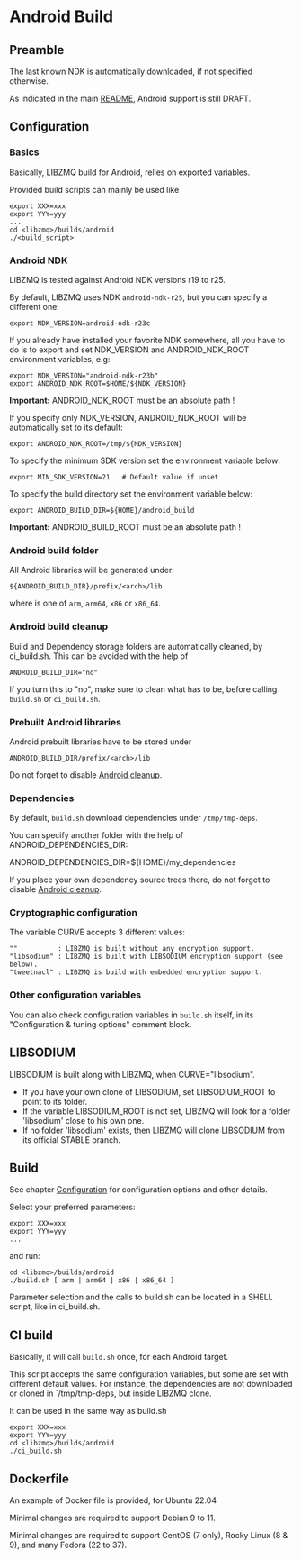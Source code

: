 # Android Build

## Preamble

The last known NDK is automatically downloaded, if not specified otherwise.

As indicated in the main [README](../../../README.md#supported-platforms-with-primary-CI), Android support is still DRAFT.

## Configuration

### Basics

Basically, LIBZMQ build for Android, relies on exported variables.

Provided build scripts can mainly be used like

    export XXX=xxx
    export YYY=yyy
    ...
    cd <libzmq>/builds/android
    ./<build_script>


### Android NDK

LIBZMQ is tested against Android NDK versions r19 to r25.

By default, LIBZMQ uses NDK `android-ndk-r25`, but you can specify
a different one:

    export NDK_VERSION=android-ndk-r23c

If you already have installed your favorite NDK somewhere, all you have to
do is to export and set NDK_VERSION and ANDROID_NDK_ROOT environment
variables, e.g:

    export NDK_VERSION="android-ndk-r23b"
    export ANDROID_NDK_ROOT=$HOME/${NDK_VERSION}

**Important:** ANDROID_NDK_ROOT must be an absolute path !

If you specify only NDK_VERSION, ANDROID_NDK_ROOT will be automatically set 
to its default:

    export ANDROID_NDK_ROOT=/tmp/${NDK_VERSION}

To specify the minimum SDK version set the environment variable below:

    export MIN_SDK_VERSION=21   # Default value if unset

To specify the build directory set the environment variable below:

    export ANDROID_BUILD_DIR=${HOME}/android_build

**Important:** ANDROID_BUILD_ROOT must be an absolute path !

### Android build folder

All Android libraries will be generated under:

    ${ANDROID_BUILD_DIR}/prefix/<arch>/lib

where <arch> is one of `arm`, `arm64`, `x86` or `x86_64`.

### Android build cleanup

Build and Dependency storage folders are automatically cleaned,
by ci_build.sh. This can be avoided with the help of

    ANDROID_BUILD_DIR="no"

If you turn this to "no", make sure to clean what has to be, before
calling `build.sh` or `ci_build.sh`.

### Prebuilt Android libraries

Android prebuilt libraries have to be stored under

    ANDROID_BUILD_DIR/prefix/<arch>/lib

Do not forget to disable [Android cleanup](#android-build-cleanup).

### Dependencies

By default, `build.sh` download dependencies under `/tmp/tmp-deps`.

You can specify another folder with the help of ANDROID_DEPENDENCIES_DIR:

   ANDROID_DEPENDENCIES_DIR=${HOME}/my_dependencies

If you place your own dependency source trees there, 
do not forget to disable [Android cleanup](#android-build-cleanup).

### Cryptographic configuration

The variable CURVE accepts 3 different values: 

    ""          : LIBZMQ is built without any encryption support.
    "libsodium" : LIBZMQ is built with LIBSODIUM encryption support (see below).
    "tweetnacl" : LIBZMQ is build with embedded encryption support.

### Other configuration variables

You can also check configuration variables in `build.sh` itself, in its
"Configuration & tuning options" comment block.

## LIBSODIUM

LIBSODIUM is built along with LIBZMQ, when CURVE="libsodium".

- If you have your own clone of LIBSODIUM, set LIBSODIUM_ROOT to point to
its folder.
- If the variable LIBSODIUM_ROOT is not set, LIBZMQ will look for a folder
'libsodium' close to his own one.
- If no folder 'libsodium' exists, then LIBZMQ will clone LIBSODIUM from its
official STABLE branch.

## Build

See chapter [Configuration](#configuration) for configuration options and
other details.

Select your preferred parameters:

    export XXX=xxx
    export YYY=yyy
    ...

and run:

    cd <libzmq>/builds/android
    ./build.sh [ arm | arm64 | x86 | x86_64 ]

Parameter selection and the calls to build.sh can be located in a
SHELL script, like in ci_build.sh.

## CI build 

Basically, it will call `build.sh` once, for each Android target.

This script accepts the same configuration variables, but some are set
with different default values. For instance, the dependencies are not
downloaded or cloned in `/tmp/tmp-deps, but inside LIBZMQ clone.

It can be used in the same way as build.sh

    export XXX=xxx
    export YYY=yyy
    cd <libzmq>/builds/android
    ./ci_build.sh


## Dockerfile

An example of Docker file is provided, for Ubuntu 22.04

Minimal changes are required to support Debian 9 to 11.

Minimal changes are required to support CentOS (7 only), Rocky Linux (8 & 9),
and many Fedora (22 to 37).

